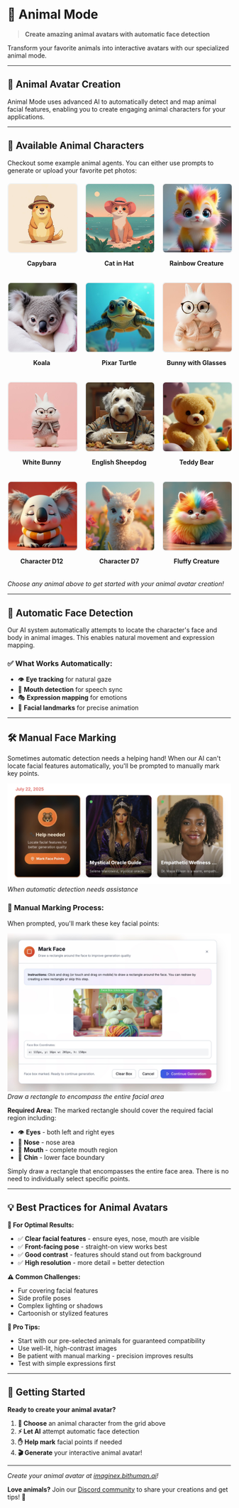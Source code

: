 # 🐾 Animal Mode

> **Create amazing animal avatars with automatic face detection**

Transform your favorite animals into interactive avatars with our specialized animal mode.

---

## 🎯 Animal Avatar Creation

Animal Mode uses advanced AI to automatically detect and map animal facial features, enabling you to create engaging animal characters for your applications.

---

## 🐨 Available Animal Characters

Checkout some example animal agents. You can either use prompts to generate or upload your favorite pet photos:

<div style="display: grid; grid-template-columns: repeat(3, 1fr); gap: 20px; margin: 20px 0;">

<div style="text-align: center;">
<div style="width: 100%; aspect-ratio: 1; overflow: hidden; border-radius: 8px; border: 2px solid #f1f3f4;">
<img src="../assets/animals/capybara.jpg" alt="Capybara" style="width: 100%; height: 100%; object-fit: cover;">
</div>
<p><strong>Capybara</strong></p>
</div>

<div style="text-align: center;">
<div style="width: 100%; aspect-ratio: 1; overflow: hidden; border-radius: 8px; border: 2px solid #f1f3f4;">
<img src="../assets/animals/cat-hat.jpg" alt="Cat in a Hat" style="width: 100%; height: 100%; object-fit: cover;">
</div>
<p><strong>Cat in Hat</strong></p>
</div>

<div style="text-align: center;">
<div style="width: 100%; aspect-ratio: 1; overflow: hidden; border-radius: 8px; border: 2px solid #f1f3f4;">
<img src="../assets/animals/rainbow-creature.jpg" alt="Rainbow Creature" style="width: 100%; height: 100%; object-fit: cover;">
</div>
<p><strong>Rainbow Creature</strong></p>
</div>

<div style="text-align: center;">
<div style="width: 100%; aspect-ratio: 1; overflow: hidden; border-radius: 8px; border: 2px solid #f1f3f4;">
<img src="../assets/animals/koala.jpg" alt="Koala" style="width: 100%; height: 100%; object-fit: cover;">
</div>
<p><strong>Koala</strong></p>
</div>

<div style="text-align: center;">
<div style="width: 100%; aspect-ratio: 1; overflow: hidden; border-radius: 8px; border: 2px solid #f1f3f4;">
<img src="../assets/animals/turtle.jpg" alt="Pixar Turtle" style="width: 100%; height: 100%; object-fit: cover;">
</div>
<p><strong>Pixar Turtle</strong></p>
</div>

<div style="text-align: center;">
<div style="width: 100%; aspect-ratio: 1; overflow: hidden; border-radius: 8px; border: 2px solid #f1f3f4;">
<img src="../assets/animals/bunny-glasses.jpg" alt="Bunny with Glasses" style="width: 100%; height: 100%; object-fit: cover;">
</div>
<p><strong>Bunny with Glasses</strong></p>
</div>

<div style="text-align: center;">
<div style="width: 100%; aspect-ratio: 1; overflow: hidden; border-radius: 8px; border: 2px solid #f1f3f4;">
<img src="../assets/animals/bunny-white.jpg" alt="White Bunny" style="width: 100%; height: 100%; object-fit: cover;">
</div>
<p><strong>White Bunny</strong></p>
</div>

<div style="text-align: center;">
<div style="width: 100%; aspect-ratio: 1; overflow: hidden; border-radius: 8px; border: 2px solid #f1f3f4;">
<img src="../assets/animals/sheepdog.jpg" alt="Sheepdog" style="width: 100%; height: 100%; object-fit: cover;">
</div>
<p><strong>English Sheepdog</strong></p>
</div>

<div style="text-align: center;">
<div style="width: 100%; aspect-ratio: 1; overflow: hidden; border-radius: 8px; border: 2px solid #f1f3f4;">
<img src="../assets/animals/teddy-bear.jpg" alt="Teddy Bear" style="width: 100%; height: 100%; object-fit: cover;">
</div>
<p><strong>Teddy Bear</strong></p>
</div>

<div style="text-align: center;">
<div style="width: 100%; aspect-ratio: 1; overflow: hidden; border-radius: 8px; border: 2px solid #f1f3f4;">
<img src="../assets/animals/d12.jpg" alt="Character D12" style="width: 100%; height: 100%; object-fit: cover;">
</div>
<p><strong>Character D12</strong></p>
</div>

<div style="text-align: center;">
<div style="width: 100%; aspect-ratio: 1; overflow: hidden; border-radius: 8px; border: 2px solid #f1f3f4;">
<img src="../assets/animals/d7.jpg" alt="Character D7" style="width: 100%; height: 100%; object-fit: cover;">
</div>
<p><strong>Character D7</strong></p>
</div>

<div style="text-align: center;">
<div style="width: 100%; aspect-ratio: 1; overflow: hidden; border-radius: 8px; border: 2px solid #f1f3f4;">
<img src="../assets/animals/fluffy-creature.jpg" alt="Fluffy Rainbow Creature" style="width: 100%; height: 100%; object-fit: cover;">
</div>
<p><strong>Fluffy Creature</strong></p>
</div>

</div>

*Choose any animal above to get started with your animal avatar creation!*

---

## 🤖 Automatic Face Detection

Our AI system automatically attempts to locate the character's face and body in animal images. This enables natural movement and expression mapping.

### ✅ **What Works Automatically:**
- 👁️ **Eye tracking** for natural gaze
- 👄 **Mouth detection** for speech sync
- 🎭 **Expression mapping** for emotions
- 📐 **Facial landmarks** for precise animation

---

## 🛠️ Manual Face Marking

Sometimes automatic detection needs a helping hand! When our AI can't locate facial features automatically, you'll be prompted to manually mark key points.

![Help Needed](../assets/images/example-help-needed.jpg)
*When automatic detection needs assistance*

### 📍 **Manual Marking Process:**

When prompted, you'll mark these key facial points:

![Mark Face Points](../assets/images/example-mark-face-points.jpg)
*Draw a rectangle to encompass the entire facial area*

**Required Area:**
The marked rectangle should cover the required facial region including:
- 👁️ **Eyes** - both left and right eyes
- 👃 **Nose** - nose area
- 👄 **Mouth** - complete mouth region
- 🔹 **Chin** - lower face boundary

Simply draw a rectangle that encompasses the entire face area. There is no need to individually select specific points.

---

## 💡 Best Practices for Animal Avatars

**🎯 For Optimal Results:**
- ✅ **Clear facial features** - ensure eyes, nose, mouth are visible
- ✅ **Front-facing pose** - straight-on view works best
- ✅ **Good contrast** - features should stand out from background
- ✅ **High resolution** - more detail = better detection

**⚠️ Common Challenges:**
- Fur covering facial features
- Side profile poses
- Complex lighting or shadows
- Cartoonish or stylized features

**🔧 Pro Tips:**
- Start with our pre-selected animals for guaranteed compatibility
- Use well-lit, high-contrast images
- Be patient with manual marking - precision improves results
- Test with simple expressions first

---

## 🚀 Getting Started

**Ready to create your animal avatar?**

1. **🎯 Choose** an animal character from the grid above
2. **⚡ Let AI** attempt automatic face detection
3. **✋ Help mark** facial points if needed
4. **🎬 Generate** your interactive animal avatar!

---

*Create your animal avatar at [imaginex.bithuman.ai](https://imaginex.bithuman.ai)!*

**Love animals?** Join our [Discord community](https://discord.gg/yM7wRRqu) to share your creations and get tips! 🐾 